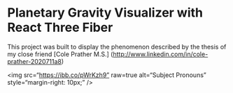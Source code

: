 # Planetary Gravity Visualizer with React Three Fiber

This project was built to display the phenomenon described by the thesis of my close friend [Cole Prather M.S.] (http://www.linkedin.com/in/cole-prather-2020711a8)

<img
src=“https://ibb.co/pWrKzh9”
raw=true
alt=“Subject Pronouns”
style=“margin-right: 10px;”
/>
